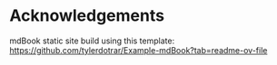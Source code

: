 # Acknowledgements

mdBook static site build using this template: https://github.com/tylerdotrar/Example-mdBook?tab=readme-ov-file
